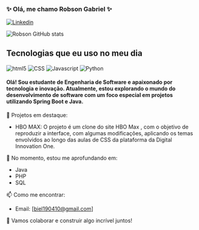 
### ✨ Olá, me chamo Robson Gabriel ✨

[![Linkedin](https://img.shields.io/badge/LinkedIn-0077B5?style=for-the-badge&logo=linkedin&logoColor=white)](www.linkedin.com/in/robson-gabriel-b8a200226)

![Robson GitHub stats](https://github-readme-stats.vercel.app/api?username=Cyber-L4b&show_icons=true&theme=dracula)

## Tecnologias que eu uso no meu dia

<div style="display: inline-block">
  <img align="center" src="https://img.shields.io/badge/HTML5-E34F26?style=for-the-badge&logo=html5&logoColor=white" alt="html5">
  <img align="center" src="https://img.shields.io/badge/CSS3-1572B6?style=for-the-badge&logo=css3&logoColor=white" alt="CSS">
  <img align="center" src="https://img.shields.io/badge/JavaScript-F7DF1E?style=for-the-badge&logo=javascript&logoColor=black" alt="Javascript">
  <img align="center" src="https://img.shields.io/badge/Python-3776AB?style=for-the-badge&logo=python&logoColor=white" alt="Python">
</div>

#### Olá! Sou estudante de Engenharia de Software e apaixonado por tecnologia e inovação. Atualmente, estou explorando o mundo do desenvolvimento de software com um foco especial em projetos utilizando Spring Boot e Java.

🔭 Projetos em destaque:

- HBO MAX: O projeto é um clone do site HBO Max , com o objetivo de reproduzir a interface, com algumas modificações, aplicando os temas envolvidos ao longo das aulas de CSS da plataforma da Digital Innovation One.


🌱 No momento, estou me aprofundando em:

- Java
- PHP
- SQL

📫 Como me encontrar:

- Email: [biel190410@gmail.com]


💬 Vamos colaborar e construir algo incrível juntos!

